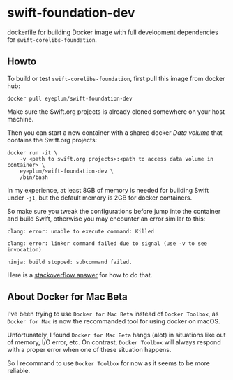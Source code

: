 # swift-foundation-dev

dockerfile for building Docker image with full development dependencies for `swift-corelibs-foundation`.

## Howto

To build or test `swift-corelibs-foundation`, first pull this image from docker hub:

```
docker pull eyeplum/swift-foundation-dev
```

Make sure the Swift.org projects is already cloned somewhere on your host machine.

Then you can start a new container with a shared docker _Data volume_ that contains the Swift.org projects:

```
docker run -it \
    -v <path to swift.org projects>:<path to access data volume in container> \
    eyeplum/swift-foundation-dev \
    /bin/bash
```

In my experience, at least 8GB of memory is needed for building Swift under `-j1`, but the default memory is 2GB for docker containers.

So make sure you tweak the configurations before jump into the container and build Swift, otherwise you may encounter an error similar to this:

```
clang: error: unable to execute command: Killed

clang: error: linker command failed due to signal (use -v to see invocation)

ninja: build stopped: subcommand failed.
```

Here is a [stackoverflow answer](http://stackoverflow.com/a/34598900/1258521) for how to do that.

## About Docker for Mac Beta

I've been trying to use `Docker for Mac Beta` instead of `Docker Toolbox`, as `Docker for Mac` is now the recommanded tool for using docker on macOS.

Unfortunately, I found `Docker for Mac Beta` hangs (alot) in situations like out of memory, I/O error, etc. On contrast, `Docker Toolbox` will always respond with a proper error when one of these situation happens.

So I recommand to use `Docker Toolbox` for now as it seems to be more reliable.


